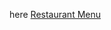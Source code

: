 here [Restaurant Menu](https://www.figma.com/file/rOeml2poceMCKOkYHi4pZC/Untitled?type=design&node-id=0%3A1&mode=design&t=hMcdRwbw4ss7VQSN-1)
